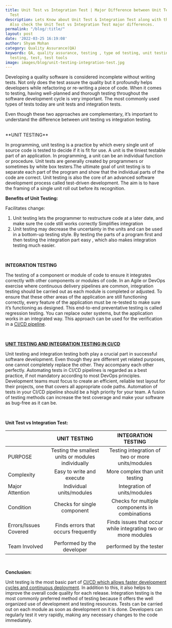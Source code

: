 ```yaml
---
title: Unit Test vs Integration Test | Major Difference between Unit Testing and Integration
  Test
description: Lets Know about Unit Test & Integration Test along with their benefits.
  Also check the Unit Test vs Integration Test major differences.
permalink: "/blog/:title/"
layout: post
date: '2022-03-25 16:19:08'
author: Shyam Mohan
category: Quality Assurance(QA)
keywords: QA, quality assurance, testing , type od testing, unit testing, functional
  testing, test, test tools
image: images/blog/unit-testing-integration-test.jpg
---
```


Developing a quality software is considered incomplete without writing tests. Not only does the test assure the quality but it profoundly helps developers while refactoring or re-writing a piece of code. When it comes to testing, having well-planned and thorough testing throughout the software development cycle is very important. The most commonly used types of tests today are unit tests and integration tests.

Even though these two approaches are complementary, it’s important to understand the difference between unit testing vs integration testing.

<br>
**UNIT TESTING**

In programming, unit testing is a practice by which every single unit of source code is tested to decide if it is fit for use. A unit is the tiniest testable part of an application. In programming, a unit can be an individual function or procedure. Unit tests are generally created by programmers or sometimes by white box testers.The ultimate goal of unit testing is to separate each part of the program and show that the individual parts of the code are correct.
Unit testing is also the core of an advanced software development process called test-driven development. The aim is to have the framing of a single unit roll out before its recognition.

**Benefits of Unit Testing:**

Facilitates change:
1. Unit testing lets the programmer to restructure code at a later date, and make sure the code still works correctly
Simplifies integration
2. Unit testing may decrease the uncertainty in the units and can be used in a bottom-up testing style. By testing the parts of a program first and then testing the integration part easy , which also makes integration testing much easier.
 


<br>

**INTEGRATION TESTING**

The testing of a component or module of code to ensure it integrates correctly with other components or modules of code. In an Agile or DevOps exercise where continuous delivery pipelines are common, integration testing should be carried out as each module is completed or adjusted. To ensure that these other areas of the application are still functioning correctly, every feature of the application must be re-tested to make sure it’s functioning as designed. This end-to-end preventative testing is called regression testing.
You can replace outer systems, but the application works in an integrated way. This approach can be used for the verification in a [CI/CD pipeline](https://razorops.com/blog/what-is-cicd-pipeline-explanation-of-cicd-pipeline-along-with-examples/?utm_source=unit-integrate-testing&utm_medium=blog&utm_campaign=Internallink ).


<br>

**[UNIT TESTING AND INTEGRATION TESTING IN CI/CD](https://razorops.com/product?utm_source=unit-integrate-testing&utm_medium=blog&utm_campaign=Internallink#how-it-works )**

Unit testing and integration testing both play a crucial part in successful software development. Even though they are different yet related purposes, one cannot completely replace the other. They accompany each other perfectly.
Automating tests in CI/CD pipelines is regarded as a best practice, if not mandatory according to most DevOps principles. Development teams must focus to create an efficient, reliable test layout for their projects, one that covers all appropriate code paths. Automation of tests in your CI/CD pipeline should be a high priority for your team. A fusion of testing methods can increase the test coverage and make your software as bug-free as it can be.

<br>

**Unit Test vs Integration Test:**

|           | UNIT TESTING | INTEGRATION TESTING |
| :-------- | :----------: | :------------------: |
| PURPOSE | Testing the smallest units or modules individually| Testing integration of two or more units/modules |
| Complexity | Easy to write and execute| More complex than unit testing 
| Major Attention| Individual units/modules | Integration of units/modules |
| Condition | Checks for single component | Checks for multiple  components in combinations  |
| Errors/Issues Covered | Finds errors that occurs frequently  | Finds issues that occur while integrating two or more modules |
| Team Involved | Performed by the developer | performed by the tester |

<br>

**Conclusion:**

Unit testing is the most basic part of [CI/CD which allows faster development cycles and continuous deployment](https://razorops.com/ ). In addition to this, it also helps to improve the overall code quality for each release. Integration testing is the most commonly preferred method of testing because it offers the well organized use of development and testing resources. Tests can be carried out on each module as soon as development on it is done. Developers can regularly test it very rapidly, making any necessary changes to the code immediately.

